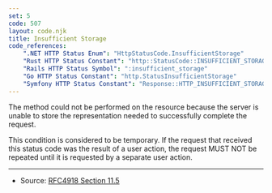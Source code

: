 ```yaml
---
set: 5
code: 507
layout: code.njk
title: Insufficient Storage
code_references:
    ".NET HTTP Status Enum": "HttpStatusCode.InsufficientStorage"
    "Rust HTTP Status Constant": "http::StatusCode::INSUFFICIENT_STORAGE"
    "Rails HTTP Status Symbol": ":insufficient_storage"
    "Go HTTP Status Constant": "http.StatusInsufficientStorage"
    "Symfony HTTP Status Constant": "Response::HTTP_INSUFFICIENT_STORAGE"
---
```


The method could not be performed on the resource because the server is unable to store the representation needed to successfully complete the request.

This condition is considered to be temporary. If the request that received this status code was the result of a user action, the request MUST NOT be repeated until it is requested by a separate user action.

---

* Source: [RFC4918 Section 11.5][1]

[1]: <https://tools.ietf.org/html/rfc4918#section-11.5>
